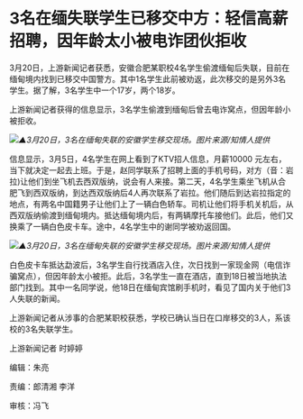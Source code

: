 # 3名在缅失联学生已移交中方：轻信高薪招聘，因年龄太小被电诈团伙拒收

3月20日，上游新闻记者获悉，安徽合肥某职校4名学生偷渡缅甸后失联，目前在缅甸境内找到已移交中国警方。其中1名学生此前被劝返，此次移交的是另外3名学生。据了解，3名学生中一个17岁，两个18岁。

上游新闻记者获得的信息显示，3名学生偷渡到缅甸后曾去电诈窝点，但因年龄小被拒收。

![](https://inews.gtimg.com/om_bt/OGR60AxSkn7flpepwMcs_6FhhNp1wOD6gJ_7q9t7X-eNQAA/1000)_▲3月20日，3名在缅甸失联的安徽学生移交现场。图片来源/知情人提供_

信息显示，3月5日，4名学生在网上看到了KTV招人信息，月薪10000
元左右，当下就决定一起去上班。于是，赵同学联系了招聘上面的手机号码，对方（音：岩拉)让他们到坐飞机去西双版纳，说会有人来接。第二天，4名学生乘坐飞机从合肥飞到西双版纳，到达西双版纳后4人再次联系了岩拉。他们随后到达岩拉指定的地点，有两名中国籍男子让他们上了一辆白色轿车。司机让他们将手机关机后，从西双版纳偷渡到缅甸境内。抵达缅甸境内后，有两辆摩托车接他们。此后，他们又换乘了一辆白色皮卡车。途中，4名学生中的谢同学被劝返回国。

![](https://inews.gtimg.com/om_bt/OiUaQ22Woqp0N9jZGh2K3_Vpp5Ejx5Zcvl92edCaW1fXEAA/1000)_▲3月20日，3名在缅甸失联的安徽学生移交现场。图片来源/知情人提供_

白色皮卡车抵达勐波后，3名学生自行找酒店入住，次日找到一家现金网（电信诈骗窝点），但因年龄太小被拒。此后，3名学生一直在酒店，直到18日被当地执法部门找到。其中一名同学说，他18日在缅甸宾馆刷手机时，看见了国内关于他们3人失联的新闻。

上游新闻记者从涉事的合肥某职校获悉，学校已确认当日在口岸移交的3人，系该校的3名失联学生。

上游新闻记者 时婷婷

编辑：朱亮

责编：郎清湘 李洋

审核：冯飞

